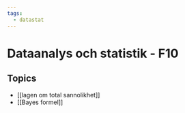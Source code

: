 ```yaml
---
tags:
  - datastat
---
```

# Dataanalys och statistik - F10

## Topics
- [[lagen om total sannolikhet]]
- [[Bayes formel]]